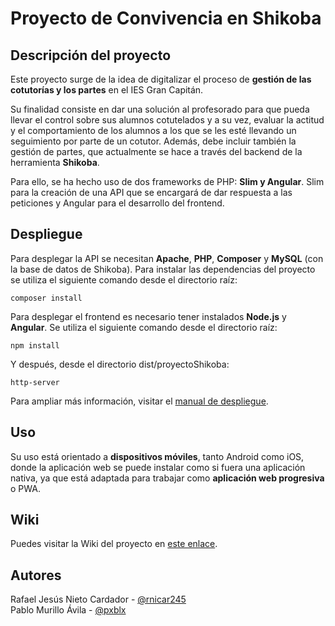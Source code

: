 # Proyecto de Convivencia en Shikoba

## Descripción del proyecto
Este proyecto surge de la idea de digitalizar el proceso de **gestión de las cotutorías y los partes** en el IES Gran Capitán.

Su finalidad consiste en dar una solución al profesorado para que pueda llevar el control sobre sus alumnos cotutelados y a su vez, evaluar la actitud y el comportamiento de los alumnos a los que se les esté llevando un seguimiento por parte de un cotutor. Además, debe incluir también la gestión de partes, que actualmente se hace a través del backend de la herramienta **Shikoba**.

Para ello, se ha hecho uso de dos frameworks de PHP: **Slim y Angular**. Slim para la creación de una API que se encargará de dar respuesta a las peticiones y Angular para el desarrollo del frontend.

## Despliegue
Para desplegar la API se necesitan **Apache**, **PHP**, **Composer** y **MySQL** (con la base de datos de Shikoba). Para instalar las dependencias del proyecto se utiliza el siguiente comando desde el directorio raíz:
```
composer install
```
Para desplegar el frontend es necesario tener instalados **Node.js** y **Angular**. Se utiliza el siguiente comando desde el directorio raíz:
```
npm install
```
Y después, desde el directorio dist/proyectoShikoba:
```
http-server
```
Para ampliar más información, visitar el [manual de despliegue](https://github.com/iesgrancapitan-proyectos/202021daw_junio_SKB_api/wiki/Manual_Despliegue).

## Uso
Su uso está orientado a **dispositivos móviles**, tanto Android como iOS, donde la aplicación web se puede instalar como si fuera una aplicación nativa, ya que está adaptada para trabajar como **aplicación web progresiva** o PWA.

## Wiki
Puedes visitar la Wiki del proyecto en [este enlace](https://github.com/iesgrancapitan-proyectos/202021daw_junio_SKB_api/wiki).

## Autores
Rafael Jesús Nieto Cardador - [@rnicar245](https://github.com/rnicar245)  
Pablo Murillo Ávila - [@pxblx](https://github.com/pxblx)
